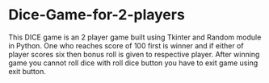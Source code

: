 # Dice-Game-for-2-players
This DICE game is an 2 player game built using Tkinter and Random module in Python. 
One who reaches score of 100 first is winner and if either of player scores six then bonus roll is given to respective player.
After winning game you cannot roll dice with roll dice button you have  to exit game using exit button. 
